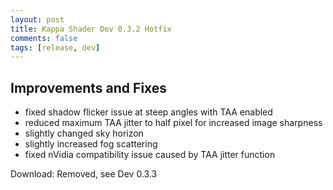 ```yaml
---
layout: post
title: Kappa Shader Dev 0.3.2 Hotfix
comments: false
tags: [release, dev]
---
```


<h2>Improvements and Fixes</h2>

* fixed shadow flicker issue at steep angles with TAA enabled
* reduced maximum TAA jitter to half pixel for increased image sharpness
* slightly changed sky horizon
* slightly increased fog scattering
* fixed nVidia compatibility issue caused by TAA jitter function


Download: Removed, see Dev 0.3.3